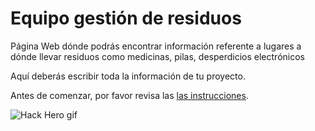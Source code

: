 # Equipo gestión de residuos

Página Web dónde podrás encontrar información referente a lugares a dónde llevar residuos como medicinas, pilas, desperdicios electrónicos 


Aquí deberás escribir toda la información de tu proyecto.

Antes de comenzar, por favor revisa las [las instrucciones](INSTRUCTIONS.md).

![Hack Hero gif](https://media.giphy.com/media/IbHp2s31XVjCyfGZ5L/giphy.gif)
